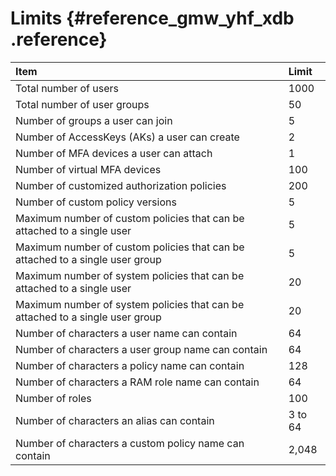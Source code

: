 # Limits {#reference_gmw_yhf_xdb .reference}

|Item|Limit|
|:---|:----|
|Total number of users|1000|
|Total number of user groups|50|
|Number of groups a user can join|5|
|Number of AccessKeys \(AKs\) a user can create|2|
|Number of MFA devices a user can attach|1|
|Number of virtual MFA devices|100|
|Number of customized authorization policies|200|
|Number of custom policy versions|5|
|Maximum number of custom policies that can be attached to a single user|5|
|Maximum number of custom policies that can be attached to a single user group|5|
|Maximum number of system policies that can be attached to a single user|20|
|Maximum number of system policies that can be attached to a single user group|20|
|Number of characters a user name can contain|64|
|Number of characters a user group name can contain|64|
|Number of characters a policy name can contain|128|
|Number of characters a RAM role name can contain|64|
|Number of roles|100|
|Number of characters an alias can contain|3 to 64|
|Number of characters a custom policy name can contain|2,048|

